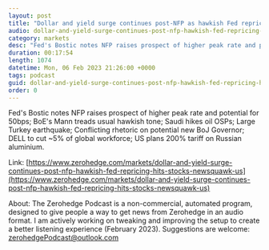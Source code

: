 ```yaml
---
layout: post
title: "Dollar and yield surge continues post-NFP as hawkish Fed repricing hits stocks - Newsquawk US Market Wrap"
audio: dollar-and-yield-surge-continues-post-nfp-hawkish-fed-repricing-hits-stocks-newsquawk-us-0
category: markets
desc: "Fed's Bostic notes NFP raises prospect of higher peak rate and potential for 50bps; BoE's Mann treads usual hawkish tone; Saudi hikes oil OSPs; Large Turkey earthquake; Conflicting rhetoric on potential new BoJ Governor; DELL to cut ~5% of global workforce; US plans 200% tariff on Russian aluminium."
duration: 00:17:54
length: 1074
datetime: Mon, 06 Feb 2023 21:26:00 +0000
tags: podcast
guid: dollar-and-yield-surge-continues-post-nfp-hawkish-fed-repricing-hits-stocks-newsquawk-us-0
order: 0
---
```

Fed's Bostic notes NFP raises prospect of higher peak rate and potential for 50bps; BoE's Mann treads usual hawkish tone; Saudi hikes oil OSPs; Large Turkey earthquake; Conflicting rhetoric on potential new BoJ Governor; DELL to cut ~5% of global workforce; US plans 200% tariff on Russian aluminium.

Link: [https://www.zerohedge.com/markets/dollar-and-yield-surge-continues-post-nfp-hawkish-fed-repricing-hits-stocks-newsquawk-us](https://www.zerohedge.com/markets/dollar-and-yield-surge-continues-post-nfp-hawkish-fed-repricing-hits-stocks-newsquawk-us)

About: The Zerohedge Podcast is a non-commercial, automated program, designed to give people a way to get news from Zerohedge in an audio format.  I am actively working on tweaking and improving the setup to create a better listening experience (February 2023).  Suggestions are welcome: [zerohedgePodcast@outlook.com](mailto:zerohedgePodcast@outlook.com)